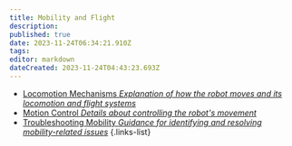 ```yaml
---
title: Mobility and Flight
description: 
published: true
date: 2023-11-24T06:34:21.910Z
tags: 
editor: markdown
dateCreated: 2023-11-24T04:43:23.693Z
---
```


- [Locomotion Mechanisms *Explanation of how the robot moves and its locomotion and flight systems*](/reference/character/aelorian/ryuuko/manual/ch8/s1)
- [Motion Control *Details about controlling the robot's movement*](/reference/character/aelorian/ryuuko/manual/ch8/s2)
- [Troubleshooting Mobility *Guidance for identifying and resolving mobility-related issues*](/reference/character/aelorian/ryuuko/manual/ch8/s3)
{.links-list}